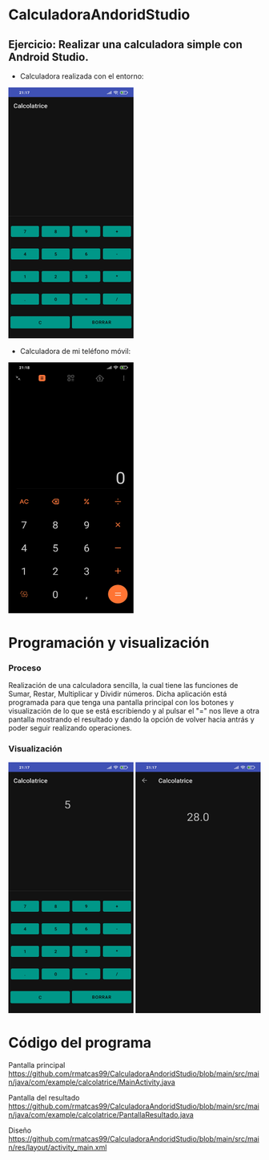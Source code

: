 # CalculadoraAndoridStudio

## Ejercicio: Realizar una calculadora simple con Android Studio.

* Calculadora realizada con el entorno:
<img width="250" height="500" src="https://github.com/rmatcas99/CalculadoraAndoridStudio/blob/main/images/Screenshot_2021-05-07-21-17-20-923_com.example.calcolatrice.jpg"/>

* Calculadora de mi teléfono móvil:
<img width="250" height="500" src="https://github.com/rmatcas99/CalculadoraAndoridStudio/blob/main/images/Screenshot_2021-05-07-21-18-21-259_com.miui.calculator.jpg"/>

# Programación y visualización

### Proceso
Realización de una calculadora sencilla, la cual tiene las funciones de Sumar, Restar, Multiplicar y Dividir números. Dicha aplicación está programada para que tenga una pantalla principal con los botones y visualización de lo que se está escribiendo y al pulsar el "=" nos lleve a otra pantalla mostrando el resultado y dando la opción de volver hacia antrás y poder seguir realizando operaciones.

### Visualización
<img width="250" height="500" src="https://github.com/rmatcas99/CalculadoraAndoridStudio/blob/main/images/Screenshot_2021-05-07-21-17-38-589_com.example.calcolatrice.jpg"/>
<img width="250" height="500" src="https://github.com/rmatcas99/CalculadoraAndoridStudio/blob/main/images/Screenshot_2021-05-07-21-17-50-218_com.example.calcolatrice.jpg"/>

# Código del programa

Pantalla principal https://github.com/rmatcas99/CalculadoraAndoridStudio/blob/main/src/main/java/com/example/calcolatrice/MainActivity.java

Pantalla del resultado https://github.com/rmatcas99/CalculadoraAndoridStudio/blob/main/src/main/java/com/example/calcolatrice/PantallaResultado.java

Diseño https://github.com/rmatcas99/CalculadoraAndoridStudio/blob/main/src/main/res/layout/activity_main.xml
